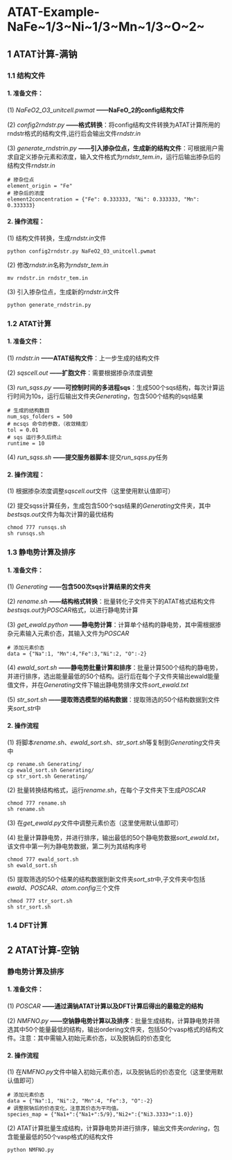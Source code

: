 

# ATAT-Example-NaFe~1/3~Ni~1/3~Mn~1/3~O~2~
## 1 ATAT计算-满钠
### 1.1 结构文件


#### 1. 准备文件：

(1) *NaFeO2_O3_unitcell.pwmat*
**——NaFeO_2的config结构文件**

(2) *config2rndstr.py*
**——格式转换**：将config结构文件转换为ATAT计算所用的rndstr格式的结构文件,运行后会输出文件*rndstr.in*

(3) *generate_rndstrin.py*
**——引入掺杂位点，生成新的结构文件**：可根据用户需求自定义掺杂元素和浓度，输入文件格式为*rndstr_tem.in*，运行后输出掺杂后的结构文件*rndstr.in*
```
# 掺杂位点
element_origin = "Fe"
# 掺杂后的浓度
element2concentration = {"Fe": 0.333333, "Ni": 0.333333, "Mn": 0.333333}
```

#### 2. 操作流程：

(1) 结构文件转换，生成*rndstr.in*文件
```
python config2rndstr.py NaFeO2_O3_unitcell.pwmat
```
(2) 修改*rndstr.in*名称为*rndstr_tem.in*
```
mv rndstr.in rndstr_tem.in
```
(3) 引入掺杂位点，生成新的*rndstr.in*文件
```
python generate_rndstrin.py
```

### 1.2 ATAT计算

#### 1. 准备文件：

(1) *rndstr.in*
**——ATAT结构文件**：上一步生成的结构文件

(2) *sqscell.out*
**——扩胞文件**：需要根据掺杂浓度调整

(3) *run_sqss.py*
**——可控制时间的多进程sqs**：生成500个sqs结构，每次计算运行时间为10s，运行后输出文件夹*Generating*，包含500个结构的sqs结果

```
# 生成的结构数目
num_sqs_folders = 500
# mcsqs 命令的参数，（收敛精度）
tol = 0.01       
# sqs 运行多久后终止
runtime = 10    
```
(4) *run_sqss.sh*
**——提交服务器脚本**:提交*run_sqss.py*任务

#### 2. 操作流程：

(1) 根据掺杂浓度调整*sqscell.out*文件（这里使用默认值即可）

(2) 提交sqss计算任务，生成包含500个sqs结果的*Generating*文件夹，其中*bestsqs.out*文件为每次计算的最优结构
```
chmod 777 runsqs.sh
sh runsqs.sh
```
### 1.3 静电势计算及排序

#### 1. 准备文件：

(1) *Generating*
**——包含500次sqs计算结果的文件夹**

(2) *rename.sh*
**——结构格式转换**：批量转化子文件夹下的ATAT格式结构文件*bestsqs.out*为*POSCAR*格式，以进行静电势计算

(3) *get_ewald.python*
**——静电势计算**：计算单个结构的静电势，其中需根据掺杂元素输入元素价态，其输入文件为*POSCAR*
```
# 添加元素价态
data = {"Na":1, "Mn":4,"Fe":3,"Ni":2, "O":-2}
```
(4) *ewald_sort.sh*
**——静电势批量计算和排序**：批量计算500个结构的静电势，并进行排序，选出能量最低的50个结构。运行后在每个子文件夹输出ewald能量值文件，并在*Generating*文件下输出静电势排序文件*sort_ewald.txt*

(5) *str_sort.sh*
**——提取筛选模型的结构数据**：提取筛选的50个结构数据到文件夹*sort_str*中

#### 2. 操作流程

(1) 将脚本*rename.sh*、*ewald_sort.sh*、*str_sort.sh*等复制到*Generating*文件夹中
```
cp rename.sh Generating/
cp ewald_sort.sh Generating/
cp str_sort.sh Generating/ 
```
(2) 批量转换结构格式，运行*rename.sh*，在每个子文件夹下生成*POSCAR*
```
chmod 777 rename.sh
sh rename.sh
```
(3) 在*get_ewald.py*文件中调整元素价态（这里使用默认值即可）

(4) 批量计算静电势，并进行排序，输出最低的50个静电势数据*sort_ewald.txt*，该文件中第一列为静电势数据，第二列为其结构序号
```
chmod 777 ewald_sort.sh
sh ewald_sort.sh
```
(5) 提取筛选的50个结果的结构数据到新文件夹*sort_str*中,子文件夹中包括*ewald*、*POSCAR*、*atom.config*三个文件
```
chmod 777 str_sort.sh
sh str_sort.sh
```
### 1.4 DFT计算

## 2 ATAT计算-空钠

### 静电势计算及排序
#### 1. 准备文件：

(1) *POSCAR*
**——通过满钠ATAT计算以及DFT计算后得出的最稳定的结构**

(2) *NMFNO.py*
**——空钠静电势计算以及排序**：批量生成结构，计算静电势并筛选其中50个能量最低的结构，输出ordering文件夹，包括50个vasp格式的结构文件。注意：其中需输入初始元素价态，以及脱钠后的价态变化

#### 2. 操作流程

(1) 在*NMFNO.py*文件中输入初始元素价态，以及脱钠后的价态变化（这里使用默认值即可）
```
# 添加元素价态
data = {"Na":1, "Ni":2, "Mn":4, "Fe":3, "O":-2}
# 调整脱钠后的价态变化，注意其价态为平均值。
species_map = {"Na1+":{"Na1+":5/9},"Ni2+":{"Ni3.3333+":1.0}}
```
(2) ATAT计算批量生成结构，计算静电势并进行排序，输出文件夹*ordering*，包含能量最低的50个vasp格式的结构文件
```
python NMFNO.py
```



